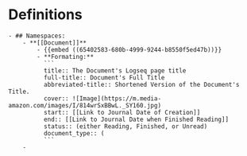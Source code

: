 # Definitions
	- ## Namespaces:
		- **[[Document]]**
			- {{embed ((65402583-680b-4999-9244-b8550f5ed47b))}}
			- **Formating:**
			  ```
			  title:: The Document's Logseq page title
			  full-title:: Document's Full Title
			  abbreviated-title:: Shortened Version of the Document's Title.
			  cover:: ![Image](https://m.media-amazon.com/images/I/814wrSxBBwL._SY160.jpg)
			  start:: [[Link to Journal Date of Creation]]
			  end:: [[Link to Journal Date when Finished Reading]]
			  status:: (either Reading, Finished, or Unread)
			  document_type:: (
			  ```
		-